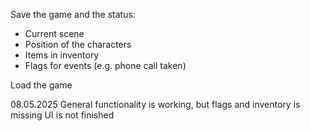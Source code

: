 Save the game and the status:
- Current scene
- Position of the characters
- Items in inventory
- Flags for events (e.g. phone call taken)

Load the game

08.05.2025
General functionality is working, but flags and inventory is missing
UI is not finished